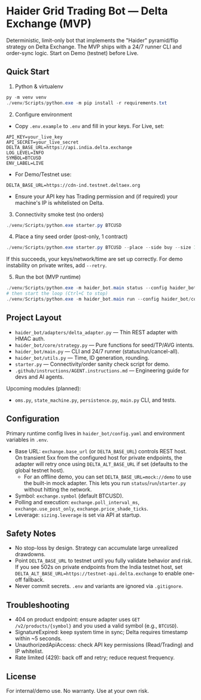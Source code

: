 # Haider Grid Trading Bot — Delta Exchange (MVP)

Deterministic, limit-only bot that implements the "Haider" pyramid/flip strategy on Delta Exchange. The MVP ships with a 24/7 runner CLI and order-sync logic. Start on Demo (testnet) before Live.

## Quick Start

1) Python & virtualenv

```powershell
py -m venv venv
./venv/Scripts/python.exe -m pip install -r requirements.txt
```

2) Configure environment

- Copy `.env.example` to `.env` and fill in your keys. For Live, set:

```
API_KEY=your_live_key
API_SECRET=your_live_secret
DELTA_BASE_URL=https://api.india.delta.exchange
LOG_LEVEL=INFO
SYMBOL=BTCUSD
ENV_LABEL=LIVE
```

- For Demo/Testnet use:

```
DELTA_BASE_URL=https://cdn-ind.testnet.deltaex.org
```

- Ensure your API key has Trading permission and (if required) your machine's IP is whitelisted on Delta.

3) Connectivity smoke test (no orders)

```powershell
./venv/Scripts/python.exe starter.py BTCUSD
```

4) Place a tiny seed order (post-only, 1 contract)

```powershell
./venv/Scripts/python.exe starter.py BTCUSD --place --side buy --size 1
```

If this succeeds, your keys/network/time are set up correctly. For demo instability on private writes, add `--retry`.

5) Run the bot (MVP runtime)

```powershell
./venv/Scripts/python.exe -m haider_bot.main status --config haider_bot/config.yaml
# then start the loop (Ctrl+C to stop)
./venv/Scripts/python.exe -m haider_bot.main run --config haider_bot/config.yaml
```

## Project Layout

- `haider_bot/adapters/delta_adapter.py` — Thin REST adapter with HMAC auth.
- `haider_bot/core/strategy.py` — Pure functions for seed/TP/AVG intents.
- `haider_bot/main.py` — CLI and 24/7 runner (status/run/cancel-all).
- `haider_bot/utils.py` — Time, ID generation, rounding.
- `starter.py` — Connectivity/order sanity check script for demo.
- `.github/instructions/AGENT.instructions.md` — Engineering guide for devs and AI agents.

Upcoming modules (planned):

- `oms.py`, `state_machine.py`, `persistence.py`, `main.py` CLI, and tests.

## Configuration

Primary runtime config lives in `haider_bot/config.yaml` and environment variables in `.env`.

- Base URL: `exchange.base_url` (or `DELTA_BASE_URL`) controls REST host. On transient 5xx from the configured host for private endpoints, the adapter will retry once using `DELTA_ALT_BASE_URL` if set (defaults to the global testnet host).
	- For an offline demo, you can set `DELTA_BASE_URL=mock://demo` to use the built-in mock adapter. This lets you run `status`/`run`/`starter.py` without hitting the network.
- Symbol: `exchange.symbol` (default BTCUSD).
- Polling and execution: `exchange.poll_interval_ms`, `exchange.use_post_only`, `exchange.price_shade_ticks`.
- Leverage: `sizing.leverage` is set via API at startup.

## Safety Notes

- No stop-loss by design. Strategy can accumulate large unrealized drawdowns.
- Point `DELTA_BASE_URL` to testnet until you fully validate behavior and risk. If you see 502s on private endpoints from the India testnet host, set `DELTA_ALT_BASE_URL=https://testnet-api.delta.exchange` to enable one-off fallback.
- Never commit secrets. `.env` and variants are ignored via `.gitignore`.

## Troubleshooting

- 404 on product endpoint: ensure adapter uses `GET /v2/products/{symbol}` and you used a valid symbol (e.g., `BTCUSD`).
- SignatureExpired: keep system time in sync; Delta requires timestamp within ~5 seconds.
- UnauthorizedApiAccess: check API key permissions (Read/Trading) and IP whitelist.
- Rate limited (429): back off and retry; reduce request frequency.

## License

For internal/demo use. No warranty. Use at your own risk.
